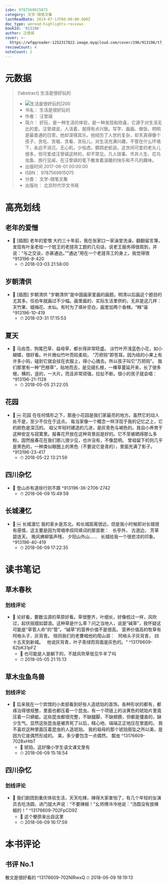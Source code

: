 ```yaml
---
isbn: 9787569915075
category: 文学-随笔文集
lastReadDate: 2019-07-13T00:00:00.000Z
doc_type: weread-highlights-reviews
bookId: '913196'
author: 汪曾祺
cover: >-
  https://wfqqreader-1252317822.image.myqcloud.com/cover/196/913196/t7_913196.jpg
reviewCount: 4
noteCount: 2
---
```

# 元数据
> [!abstract] 生活是很好玩的
> - ![ 生活是很好玩的|200](https://wfqqreader-1252317822.image.myqcloud.com/cover/196/913196/t7_913196.jpg)
> - 书名： 生活是很好玩的
> - 作者： 汪曾祺
> - 简介： 好玩，是一种生活的体验，是一种发现和欣喜，它源于对生活无比的爱。汪曾祺说，人活着，就得有点兴致。写字、画画、做饭，明明是最普通的日常，他却深得其乐。他经历了人世的复杂，却天真得像个孩子，贪吃、贪唱、贪看、贪玩儿，对生活充满兴趣，不管在什么环境下，永远不消沉，无心机，少俗虑。鹦鹉史航说，这世间可爱的老头儿很多，但可爱成汪曾祺这样的，却不常见。凡人琐事、市井人生、花鸟虫鱼、旅行见闻，在汪曾祺的笔下散发着温暖的快乐和不凡的趣味。
> - 出版时间 2017-06-01 00:00:00
> - ISBN： 9787569915075
> - 分类： 文学-随笔文集
> - 出版社： 北京时代华文书局

# 高亮划线

## 老年的爱憎


- 📌 [插图]
老年的爱憎
大约三十年前，我在张家口一家澡堂洗澡，翻翻留言簿，发现有叶圣老给一个姓王的老搓背工题的几句话，说老王服务得很周到，并说：“与之交谈，亦甚通达。”“通达”用在一个老搓背工的身上，我觉得很 ^913196-8-420
    - ⏱ 2018-03-03 21:58:00 
## 岁朝清供


- 📌 [插图]
岁朝清供
“岁朝清供”是中国画家爱画的画题。明清以后画这个题目的尤其多。任伯年就画过不少幅。画里画的、实际生活里供的，无非是这几样：天竹果、蜡梅花、水仙。有时为了填补空白，画里加两个香橼。“橼”谐 ^913196-10-419
    - ⏱ 2018-03-31 17:15:53 
## 夏天


- 📌 马齿苋、狗尾巴草、益母草，都长得非常旺盛。
淡竹叶开浅蓝色小花，如小蝴蝶，很好看。叶片微似竹叶而较柔软。
“万把钩”即苍耳。因为结的小果上有许多小钩，碰到它就会挂在衣服上，得小心摘去。所以孩子叫它“万把钩”。
我们那里有一种“巴根草”，贴地而去，是见缝扎根，一棵草蔓延开来，长了很多根，横的，竖的，一大片。而且非常顽强，拉扯不断。很小的孩子就会唱： ^913196-21-1128
    - ⏱ 2018-05-05 21:22:05 
## 花园


- 📌 ￼
花园
在任何情形之下，那座小花园是我们家最亮的地方。虽然它的动人处不是，至少不仅在于这点。
每当家像一个概念一样浮现于我的记忆之上，它的颜色是深沉的。
祖父年轻时建造的几进，是灰青色与褐色的。我自小养育于这种安定与寂寞里。报春花开放在这种背景前是好的。它不至被晒得那么多粉。固然报春花在我们那儿很少见，也许没有，不像昆明。
曾祖留下的则几乎是黑色的，一种类似眼圈上的黑色（不要说它是青的），里面充满了影子。 ^913196-23-417
    - ⏱ 2018-05-22 13:21:59 
## 四川杂忆


- 📌 登山亦有道徐行则不踬 ^913196-36-2706-2742
    - ⏱ 2018-06-09 15:49:59 
 
## 长城漫忆


- 📌 ￼
长城漫忆
我的家乡是苏北，和长城距离很远，但是我小时候即对长城很有感情，这主要是因为常唱李叔同填词的那首歌：
 
长亭外，
古道边，
芳草碧连天。
晚风拂柳笛声残，
夕阳山外山……
 
长城给我一个很悲凉的印象。 ^913196-40-419
    - ⏱ 2018-06-09 17:22:35 
# 读书笔记

## 草木春秋

### 划线评论
- 📌 论好看，要数沽源的草原好看。草很整齐，叶细长，好像梳过一样，风吹过，起伏摇摆如碧浪。这种草是什么草？问之当地人，说是“碱草”，我怀疑这可能是“草菅人命”的“菅”。“碱草”的营养价值不是很高。
营养价值高的牧草有阿格头子、灰背青。
陪同我们的老曹唱他的爬山调：
 
阿格头子灰背青，
四十五天到新城。
 
他说灰背青，叶子青绿而背面是灰色的。“  ^13176609-6ZbK31pFZ
    - 💭 也可能是人是躺下的，不就风吹草低见牛羊了吗
    - ⏱ 2018-05-05 21:15:13
   
## 草木虫鱼鸟兽

### 划线评论
- 📌 后来我在一个宾馆的小卖部看到好些人造琥珀的首饰。各种形状的都有，都琢治得很规整，里面也都压着一个昆虫。有一个项链上的淡黄色的琥珀片里竟压着一只蜻蜓。这些昆虫都很完整，不缺腿脚，不缺翅膀，但都是僵直的，缺少生气。显然这些昆虫是被弄死了以后，精心地、端端正正地压在里面的。
我不喜欢这种里面压着昆虫的人造琥珀。
我的祖母的那个琥珀扇坠之所以美，是因为它是偶然形成的。
美，多少要包含一点偶然。
瓢虫  ^13176609-702BxHtbT
    - 💭 琥珀，这好像小学生语文课文里有
    - ⏱ 2018-06-09 15:18:54
   
## 四川杂忆

### 划线评论
- 📌 我们剧团到重庆体验生活，天天吃辣，辣得大家害怕了，有几个年轻的女演员去吃汤圆，进门就大声说：“不要辣椒！”幺师傅冷冷地说：“汤圆没有放辣椒的！”  ^13176609-702FpCD9Z
    - 💭 这个梗原来出自这里
    - ⏱ 2018-06-09 16:17:59
   
# 本书评论

## 书评 No.1 
散文是很好看的
 ^13176609-702NlRwxQ
⏱ 2018-06-09 18:19:13
